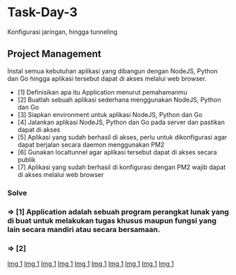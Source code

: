 # Task-Day-3
Konfigurasi jaringan, hingga tunneling

## Project Management

Instal semua kebutuhan aplikasi yang dibangun dengan NodeJS, Python dan Go hingga aplikasi tersebut dapat di akses melalui web browser.

- [1] Definisikan apa itu Application menurut pemahamanmu
- [2] Buatlah sebuah aplikasi sederhana menggunakan NodeJS, Python dan Go
- [3] Siapkan environment untuk aplikasi NodeJS, Python dan Go
- [4] Jalankan aplikasi NodeJS, Python dan Go pada server dan pastikan dapat di akses
- [5] Aplikasi yang sudah berhasil di akses, perlu untuk dikonfigurasi agar dapat berjalan secara daemon menggunakan PM2
- [6] Gunakan localtunnel agar aplikasi tersebut dapat di akses secara publik
- [7] Aplikasi yang sudah berhasil di konfigurasi dengan PM2 wajib dapat di akses melalui web browser

### Solve ###

### => [1] Application adalah sebuah program perangkat lunak yang di buat untuk melakukan tugas khusus maupun fungsi yang lain secara mandiri atau secara bersamaan.

### => [2]  


[Img 1](./assets/1.1.png)
[Img 1](./assets/1.2.png)
[Img 1](./assets/2.0.png)
[Img 1](./assets/2.1.png)
[Img 1](./assets/2.2.png)
[Img 1](./assets/2.3.png)
[Img 1](./assets/2.4.png)
[Img 1](./assets/2.5.png)
[Img 1](./assets/2.6.png)
[Img 1](./assets/2.7.png)